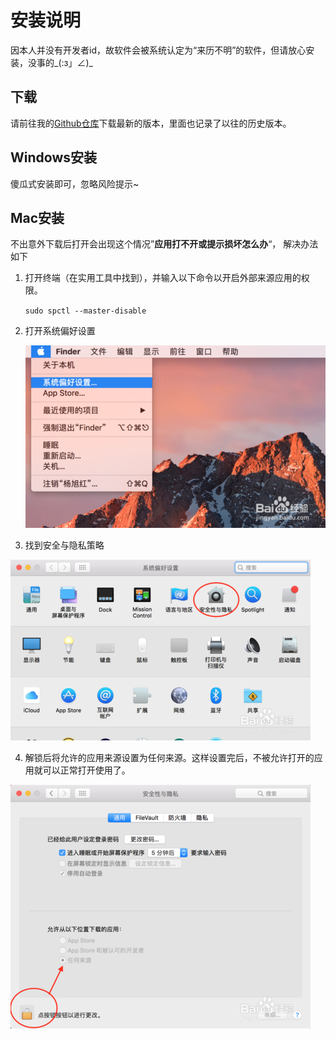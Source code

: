 # 安装说明

因本人并没有开发者id，故软件会被系统认定为“来历不明”的软件，但请放心安装，没事的\_\(:з」∠\)\_

## 下载

请前往我的[Github仓库](https://github.com/Shiroyan/ProjectManager/releases)下载最新的版本，里面也记录了以往的历史版本。

## Windows安装

傻瓜式安装即可，忽略风险提示~

## Mac安装

不出意外下载后打开会出现这个情况”**应用打不开或提示损坏怎么办**“， 解决办法如下

1. 打开终端（在实用工具中找到），并输入以下命令以开启外部来源应用的权限。

   `sudo spctl --master-disable`

2. 打开系统偏好设置

   ![](/assets/aec379310a55b319c8a378b74aa98226cefc179d.jpg)

3. 找到安全与隐私策略

  ![](/assets/faf2b2119313b07e4790b5ca05d7912396dd8cc7.jpg)

4. 解锁后将允许的应用来源设置为任何来源。这样设置完后，不被允许打开的应用就可以正常打开使用了。

![](/assets/86d6277f9e2f0708170ecfc2e024b899a801f2ed.jpg)





